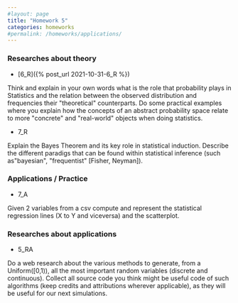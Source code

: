 ```yaml
---
#layout: page
title: "Homework 5"
categories: homeworks
#permalink: /homeworks/applications/
---
```

<h3>Researches about theory</h3>

- [6_R]({% post_url 2021-10-31-6_R %})

Think and explain in your own words what is the role that probability plays in Statistics and the relation between the observed distribution and frequencies their "theoretical" counterparts. Do some practical examples where you explain how the concepts of an abstract probability space relate to more "concrete" and "real-world" objects when doing statistics.

- 7_R

Explain the Bayes Theorem and its key role in statistical induction. Describe the different paradigs that can be found within statistical inference (such as"bayesian", "frequentist" \[Fisher, Neyman\]).

<h3>Applications / Practice</h3>

- 7_A

Given 2 variables from a csv compute and represent the statistical regression lines (X to Y and viceversa) and the scatterplot.

<h3>Researches about applications</h3>

- 5_RA

Do a web research about the various methods to generate, from a Uniform(\[0,1)), all the most important random variables (discrete and continuous). Collect all source code you think might be useful code of such algorithms (keep credits and attributions wherever applicable), as they will be useful for our next simulations.  
